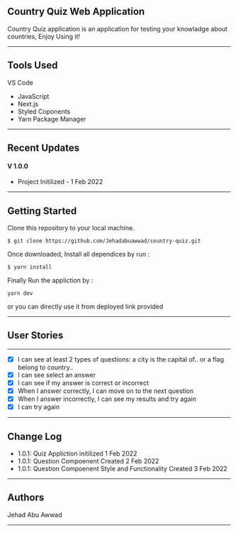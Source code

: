 ## Country Quiz Web Application

Country Quiz application is an application for testing your knowladge about countries, Enjoy Using it!

---

## Tools Used

VS Code

- JavaScript
- Next.js
- Styled Coponents
- Yarn Package Manager

---

## Recent Updates

#### V 1.0.0

- Project Initilized - 1 Feb 2022

---

## Getting Started

Clone this repository to your local machine.

```
$ git clone https://github.com/Jehadabuawwad/country-quiz.git
```

Once downloaded, Install all dependices by run :

```
$ yarn install
```

Finally Run the appliction by :

```
yarn dev
```

or you can directly use it from deployed link provided

---

## User Stories

---

- [x] I can see at least 2 types of questions: a city is the capital of.. or a flag belong to country..
- [x] I can see select an answer
- [x] I can see if my answer is correct or incorrect
- [x] When I answer correctly, I can move on to the next question
- [x] When I answer incorrectly, I can see my results and try again
- [x] I can try again

---

## Change Log

- 1.0.1: Quiz Appliction initilized 1 Feb 2022
- 1.0.1: Question Compoenent Created 2 Feb 2022
- 1.0.1: Question Compoenent Style and Functionality Created 3 Feb 2022

---

## Authors

Jehad Abu Awwad

---
